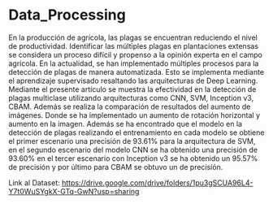 # Data_Processing
En la producción de agrícola, las plagas se encuentran reduciendo el nivel de productividad. Identificar las múltiples plagas en plantaciones extensas se considera un proceso difícil y propenso a la opinión experta en el campo agrícola. En la actualidad, se han implementado múltiples procesos para la detección de plagas de manera automatizada. Esto se implementa mediante el aprendizaje supervisado resaltando las arquitecturas de Deep Learning. Mediante el presente artículo se muestra la efectividad en la detección de plagas multiclase utilizando arquitecturas como CNN, SVM, Inception v3, CBAM. Además se realiza la comparación de resultados del aumento de imágenes. Donde se ha implementado un aumento de rotación horizontal y aumento en la imagen. Además se ha encontrado que el modelo en la detección de plagas realizando el entrenamiento en cada modelo se obtiene el primer escenario una precisión de 93.61\% para la arquitectura de SVM, en el segundo escenario del modelo CNN se ha obtenido una precisión de 93.60\% en el tercer escenario con Inception v3 se ha obtenido un 95.57% de precisión y por último para CBAM se obtuvo un de precisión.	

Link al Dataset: https://drive.google.com/drive/folders/1pu3gSCUA96L4-Y7t0WuSYgkX-GTq-GwN?usp=sharing
